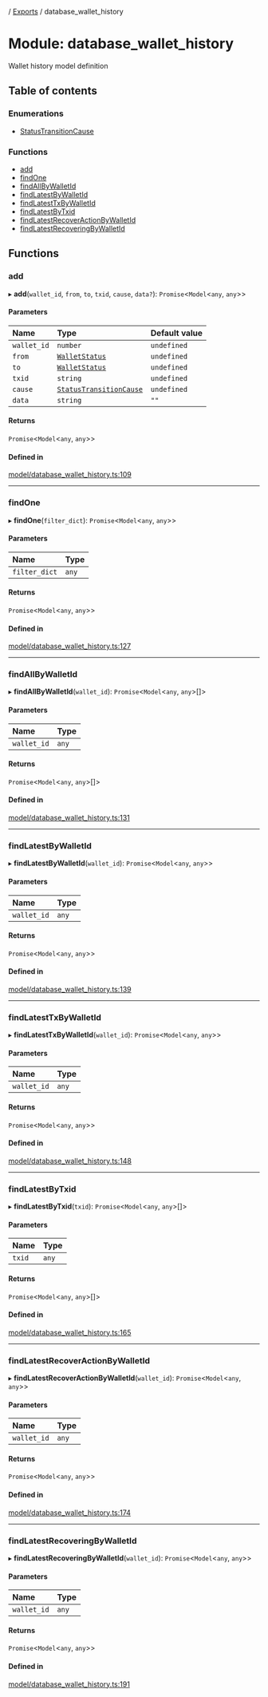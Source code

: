 [](../README.md) / [Exports](../modules.md) / database\_wallet\_history

# Module: database\_wallet\_history

Wallet history model definition

## Table of contents

### Enumerations

- [StatusTransitionCause](../enums/database_wallet_history.StatusTransitionCause.md)

### Functions

- [add](database_wallet_history.md#add)
- [findOne](database_wallet_history.md#findone)
- [findAllByWalletId](database_wallet_history.md#findallbywalletid)
- [findLatestByWalletId](database_wallet_history.md#findlatestbywalletid)
- [findLatestTxByWalletId](database_wallet_history.md#findlatesttxbywalletid)
- [findLatestByTxid](database_wallet_history.md#findlatestbytxid)
- [findLatestRecoverActionByWalletId](database_wallet_history.md#findlatestrecoveractionbywalletid)
- [findLatestRecoveringByWalletId](database_wallet_history.md#findlatestrecoveringbywalletid)

## Functions

### add

▸ **add**(`wallet_id`, `from`, `to`, `txid`, `cause`, `data?`): `Promise`<`Model`<`any`, `any`\>\>

#### Parameters

| Name | Type | Default value |
| :------ | :------ | :------ |
| `wallet_id` | `number` | `undefined` |
| `from` | [`WalletStatus`](../enums/database_wallet.WalletStatus.md) | `undefined` |
| `to` | [`WalletStatus`](../enums/database_wallet.WalletStatus.md) | `undefined` |
| `txid` | `string` | `undefined` |
| `cause` | [`StatusTransitionCause`](../enums/database_wallet_history.StatusTransitionCause.md) | `undefined` |
| `data` | `string` | `""` |

#### Returns

`Promise`<`Model`<`any`, `any`\>\>

#### Defined in

[model/database_wallet_history.ts:109](https://github.com/ieigen/eigen_service/blob/1208a86/src/model/database_wallet_history.ts#L109)

___

### findOne

▸ **findOne**(`filter_dict`): `Promise`<`Model`<`any`, `any`\>\>

#### Parameters

| Name | Type |
| :------ | :------ |
| `filter_dict` | `any` |

#### Returns

`Promise`<`Model`<`any`, `any`\>\>

#### Defined in

[model/database_wallet_history.ts:127](https://github.com/ieigen/eigen_service/blob/1208a86/src/model/database_wallet_history.ts#L127)

___

### findAllByWalletId

▸ **findAllByWalletId**(`wallet_id`): `Promise`<`Model`<`any`, `any`\>[]\>

#### Parameters

| Name | Type |
| :------ | :------ |
| `wallet_id` | `any` |

#### Returns

`Promise`<`Model`<`any`, `any`\>[]\>

#### Defined in

[model/database_wallet_history.ts:131](https://github.com/ieigen/eigen_service/blob/1208a86/src/model/database_wallet_history.ts#L131)

___

### findLatestByWalletId

▸ **findLatestByWalletId**(`wallet_id`): `Promise`<`Model`<`any`, `any`\>\>

#### Parameters

| Name | Type |
| :------ | :------ |
| `wallet_id` | `any` |

#### Returns

`Promise`<`Model`<`any`, `any`\>\>

#### Defined in

[model/database_wallet_history.ts:139](https://github.com/ieigen/eigen_service/blob/1208a86/src/model/database_wallet_history.ts#L139)

___

### findLatestTxByWalletId

▸ **findLatestTxByWalletId**(`wallet_id`): `Promise`<`Model`<`any`, `any`\>\>

#### Parameters

| Name | Type |
| :------ | :------ |
| `wallet_id` | `any` |

#### Returns

`Promise`<`Model`<`any`, `any`\>\>

#### Defined in

[model/database_wallet_history.ts:148](https://github.com/ieigen/eigen_service/blob/1208a86/src/model/database_wallet_history.ts#L148)

___

### findLatestByTxid

▸ **findLatestByTxid**(`txid`): `Promise`<`Model`<`any`, `any`\>[]\>

#### Parameters

| Name | Type |
| :------ | :------ |
| `txid` | `any` |

#### Returns

`Promise`<`Model`<`any`, `any`\>[]\>

#### Defined in

[model/database_wallet_history.ts:165](https://github.com/ieigen/eigen_service/blob/1208a86/src/model/database_wallet_history.ts#L165)

___

### findLatestRecoverActionByWalletId

▸ **findLatestRecoverActionByWalletId**(`wallet_id`): `Promise`<`Model`<`any`, `any`\>\>

#### Parameters

| Name | Type |
| :------ | :------ |
| `wallet_id` | `any` |

#### Returns

`Promise`<`Model`<`any`, `any`\>\>

#### Defined in

[model/database_wallet_history.ts:174](https://github.com/ieigen/eigen_service/blob/1208a86/src/model/database_wallet_history.ts#L174)

___

### findLatestRecoveringByWalletId

▸ **findLatestRecoveringByWalletId**(`wallet_id`): `Promise`<`Model`<`any`, `any`\>\>

#### Parameters

| Name | Type |
| :------ | :------ |
| `wallet_id` | `any` |

#### Returns

`Promise`<`Model`<`any`, `any`\>\>

#### Defined in

[model/database_wallet_history.ts:191](https://github.com/ieigen/eigen_service/blob/1208a86/src/model/database_wallet_history.ts#L191)
